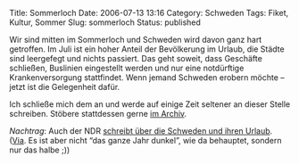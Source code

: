 Title: Sommerloch
Date: 2006-07-13 13:16
Category: Schweden
Tags: Fiket, Kultur, Sommer
Slug: sommerloch
Status: published

Wir sind mitten im Sommerloch und Schweden wird davon ganz hart
getroffen. Im Juli ist ein hoher Anteil der Bevölkerung im Urlaub, die
Städte sind leergefegt und nichts passiert. Das geht soweit, dass
Geschäfte schließen, Buslinien eingestellt werden und nur eine
notdürftige Krankenversorgung stattfindet. Wenn jemand Schweden erobern
möchte – jetzt ist die Gelegenheit dafür.

Ich schließe mich dem an und werde auf einige Zeit seltener an dieser
Stelle schreiben. Stöbere stattdessen gerne [im
Archiv](http://www.fiket.de/archiv/).

*Nachtrag*: Auch der NDR [schreibt über die Schweden und ihren
Urlaub](http://www3.ndr.de/ndrtv_pages_std/0,3147,OID2885972_REF2482,00.html).
([Via](http://www.uni-giessen.de/fachschaft-ew/?p=40). Es ist aber nicht
“das ganze Jahr dunkel”, wie da behauptet, sondern nur das halbe ;))

